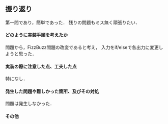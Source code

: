 ## 振り返り
第一問であり，簡単であった．
残りの問題もミス無く頑張りたい．


#### どのように実装手順を考えたか
問題から，FizzBuzz問題の改変であると考え，
入力をif/elseで各出力に変更しようと思った．

#### 実装の際に注意した点、工夫した点
特になし．



#### 発生した問題や難しかった箇所、及びその対処
問題は発生しなかった．
#### その他
